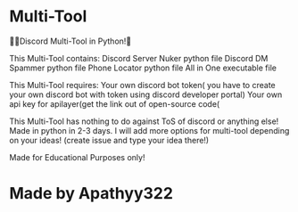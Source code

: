 # Multi-Tool
🕵️‍♀️Discord Multi-Tool in Python!💼

This Multi-Tool contains: 
  Discord Server Nuker python file
  Discord DM Spammer python file
  Phone Locator python file
  All in One executable file

This Multi-Tool requires:
  Your own discord bot token( you have to create your own discord bot with token using discord developer portal)
  Your own api key for apilayer(get the link out of open-source code(



This Multi-Tool has nothing to do against ToS of discord or anything else! 
Made in python in 2-3 days. I will add more options for multi-tool depending on your ideas! (create issue and type your idea there!)

Made for Educational Purposes only!
# Made by Apathyy322

